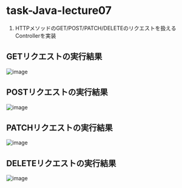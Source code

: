 # task-Java-lecture07

1. HTTPメソッドのGET/POST/PATCH/DELETEのリクエストを扱えるControllerを実装

## GETリクエストの実行結果
![image](https://user-images.githubusercontent.com/105104221/177025141-0a7cbe13-b4f2-4f51-bc9d-241b333d6c27.png)

## POSTリクエストの実行結果
![image](https://user-images.githubusercontent.com/105104221/177025057-1cbdb928-c30f-43b2-b91d-e35e675382c6.png)

## PATCHリクエストの実行結果
![image](https://user-images.githubusercontent.com/105104221/177025198-260759cd-4b93-46c6-884a-d315dc63694a.png)

## DELETEリクエストの実行結果
![image](https://user-images.githubusercontent.com/105104221/177025217-19c32bd0-f9b8-4342-af2b-b5ccfee8460d.png)
